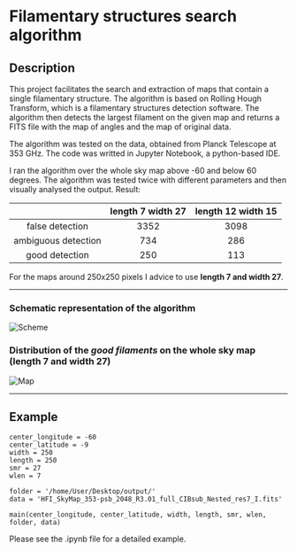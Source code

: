# Filamentary structures search algorithm


## Description

This project facilitates the search and extraction of maps that contain a single filamentary structure. The algorithm is based on Rolling Hough Transform, which is a filamentary structures detection software. The algorithm then detects the largest filament on the given map and returns a FITS file with the map of angles and the map of original data.

The algorithm was tested on the data, obtained from Planck Telescope at 353 GHz. The code was writted in Jupyter Notebook, a python-based IDE.

I ran the algorithm over the whole sky map above -60 and below 60 degrees. The algorithm was tested twice with different parameters and then visually analysed the output. Result:

|                     | length 7 width 27 | length 12 width 15 |
| :---:                |     :---:          |          :---:       |
| false detection     | 3352               | 3098                |
| ambiguous detection | 734                | 286                 |
| good detection      | 250                | 113                 |


For the maps around 250x250 pixels I advice to use **length 7 and width 27**.

---

### Schematic representation of the algorithm

![Scheme](https://github.com/Sarah-Bai/pattern-detection-algorithm/blob/main/final%20scheme.png)

### Distribution of the *good filaments* on the whole sky map (length 7 and width 27)


![Map](https://github.com/Sarah-Bai/pattern-detection-algorithm/blob/main/all.png)

---


## Example

```
center_longitude = -60
center_latitude = -9
width = 250
length = 250
smr = 27
wlen = 7

folder = '/home/User/Desktop/output/'
data = 'HFI_SkyMap_353-psb_2048_R3.01_full_CIBsub_Nested_res7_I.fits'

main(center_longitude, center_latitude, width, length, smr, wlen, folder, data)
```

Please see the .ipynb file for a detailed example.
